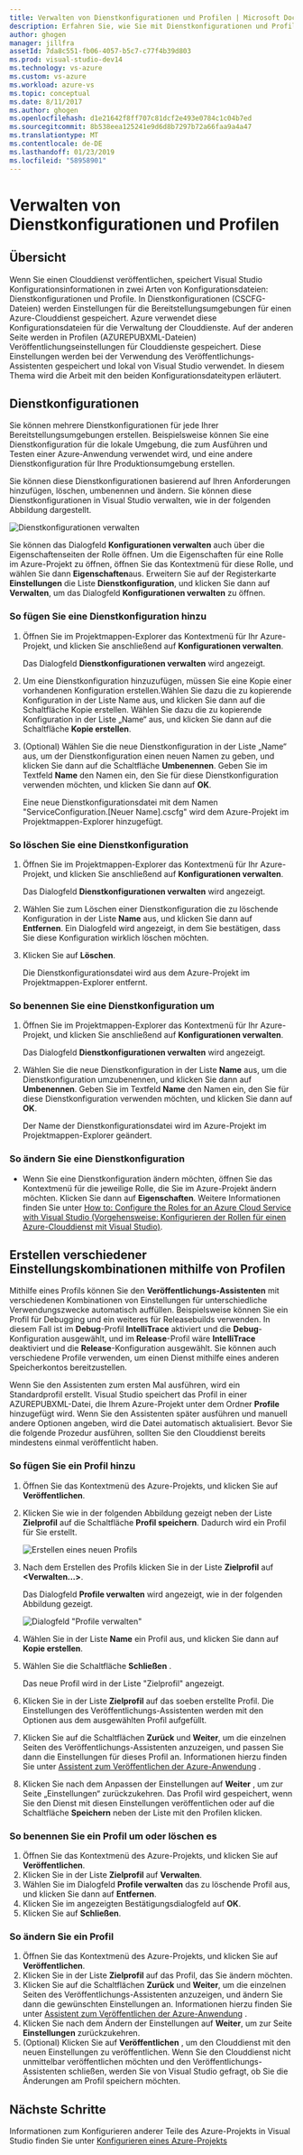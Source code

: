 ```yaml
---
title: Verwalten von Dienstkonfigurationen und Profilen | Microsoft Docs
description: Erfahren Sie, wie Sie mit Dienstkonfigurationen und Profilkonfigurationsdateien arbeiten,| in denen Einstellungen für die Bereitstellungsumgebungen gespeichert und Einstellungen für Clouddienste veröffentlicht werden.
author: ghogen
manager: jillfra
assetId: 7da8c551-fb06-4057-b5c7-c77f4b39d803
ms.prod: visual-studio-dev14
ms.technology: vs-azure
ms.custom: vs-azure
ms.workload: azure-vs
ms.topic: conceptual
ms.date: 8/11/2017
ms.author: ghogen
ms.openlocfilehash: d1e21642f8ff707c81dcf2e493e0784c1c04b7ed
ms.sourcegitcommit: 8b538eea125241e9d6d8b7297b72a66faa9a4a47
ms.translationtype: MT
ms.contentlocale: de-DE
ms.lasthandoff: 01/23/2019
ms.locfileid: "58958901"
---
```

# <a name="how-to-manage-service-configurations-and-profiles"></a>Verwalten von Dienstkonfigurationen und Profilen
## <a name="overview"></a>Übersicht
Wenn Sie einen Clouddienst veröffentlichen, speichert Visual Studio Konfigurationsinformationen in zwei Arten von Konfigurationsdateien: Dienstkonfigurationen und Profile. In Dienstkonfigurationen (CSCFG-Dateien) werden Einstellungen für die Bereitstellungsumgebungen für einen Azure-Clouddienst gespeichert. Azure verwendet diese Konfigurationsdateien für die Verwaltung der Clouddienste. Auf der anderen Seite werden in Profilen (AZUREPUBXML-Dateien) Veröffentlichungseinstellungen für Clouddienste gespeichert. Diese Einstellungen werden bei der Verwendung des Veröffentlichungs-Assistenten gespeichert und lokal von Visual Studio verwendet. In diesem Thema wird die Arbeit mit den beiden Konfigurationsdateitypen erläutert.

## <a name="service-configurations"></a>Dienstkonfigurationen
Sie können mehrere Dienstkonfigurationen für jede Ihrer Bereitstellungsumgebungen erstellen. Beispielsweise können Sie eine Dienstkonfiguration für die lokale Umgebung, die zum Ausführen und Testen einer Azure-Anwendung verwendet wird, und eine andere Dienstkonfiguration für Ihre Produktionsumgebung erstellen.

Sie können diese Dienstkonfigurationen basierend auf Ihren Anforderungen hinzufügen, löschen, umbenennen und ändern. Sie können diese Dienstkonfigurationen in Visual Studio verwalten, wie in der folgenden Abbildung dargestellt.

![Dienstkonfigurationen verwalten](./media/vs-azure-tools-service-configurations-and-profiles-how-to-manage/manage-service-config.png)

Sie können das Dialogfeld **Konfigurationen verwalten** auch über die Eigenschaftenseiten der Rolle öffnen. Um die Eigenschaften für eine Rolle im Azure-Projekt zu öffnen, öffnen Sie das Kontextmenü für diese Rolle, und wählen Sie dann **Eigenschaften**aus. Erweitern Sie auf der Registerkarte **Einstellungen** die Liste **Dienstkonfiguration**, und klicken Sie dann auf **Verwalten**, um das Dialogfeld **Konfigurationen verwalten** zu öffnen.

### <a name="to-add-a-service-configuration"></a>So fügen Sie eine Dienstkonfiguration hinzu
1. Öffnen Sie im Projektmappen-Explorer das Kontextmenü für Ihr Azure-Projekt, und klicken Sie anschließend auf **Konfigurationen verwalten**.
   
    Das Dialogfeld **Dienstkonfigurationen verwalten** wird angezeigt.
2. Um eine Dienstkonfiguration hinzuzufügen, müssen Sie eine Kopie einer vorhandenen Konfiguration erstellen.Wählen Sie dazu die zu kopierende Konfiguration in der Liste Name aus, und klicken Sie dann auf die Schaltfläche Kopie erstellen. Wählen Sie dazu die zu kopierende Konfiguration in der Liste „Name“ aus, und klicken Sie dann auf die Schaltfläche **Kopie erstellen**.
3. (Optional) Wählen Sie die neue Dienstkonfiguration in der Liste „Name“ aus, um der Dienstkonfiguration einen neuen Namen zu geben, und klicken Sie dann auf die Schaltfläche **Umbenennen**. Geben Sie im Textfeld **Name** den Namen ein, den Sie für diese Dienstkonfiguration verwenden möchten, und klicken Sie dann auf **OK**.
   
    Eine neue Dienstkonfigurationsdatei mit dem Namen "ServiceConfiguration.[Neuer Name].cscfg" wird dem Azure-Projekt im Projektmappen-Explorer hinzugefügt.

### <a name="to-delete-a-service-configuration"></a>So löschen Sie eine Dienstkonfiguration
1. Öffnen Sie im Projektmappen-Explorer das Kontextmenü für Ihr Azure-Projekt, und klicken Sie anschließend auf **Konfigurationen verwalten**.
   
    Das Dialogfeld **Dienstkonfigurationen verwalten** wird angezeigt.
2. Wählen Sie zum Löschen einer Dienstkonfiguration die zu löschende Konfiguration in der Liste **Name** aus, und klicken Sie dann auf **Entfernen**. Ein Dialogfeld wird angezeigt, in dem Sie bestätigen, dass Sie diese Konfiguration wirklich löschen möchten.
3. Klicken Sie auf **Löschen**.
   
     Die Dienstkonfigurationsdatei wird aus dem Azure-Projekt im Projektmappen-Explorer entfernt.

### <a name="to-rename-a-service-configuration"></a>So benennen Sie eine Dienstkonfiguration um
1. Öffnen Sie im Projektmappen-Explorer das Kontextmenü für Ihr Azure-Projekt, und klicken Sie anschließend auf **Konfigurationen verwalten**.
   
    Das Dialogfeld **Dienstkonfigurationen verwalten** wird angezeigt.
2. Wählen Sie die neue Dienstkonfiguration in der Liste **Name** aus, um die Dienstkonfiguration umzubenennen, und klicken Sie dann auf **Umbenennen**. Geben Sie im Textfeld **Name** den Namen ein, den Sie für diese Dienstkonfiguration verwenden möchten, und klicken Sie dann auf **OK**.
   
    Der Name der Dienstkonfigurationsdatei wird im Azure-Projekt im Projektmappen-Explorer geändert.

### <a name="to-change-a-service-configuration"></a>So ändern Sie eine Dienstkonfiguration
* Wenn Sie eine Dienstkonfiguration ändern möchten, öffnen Sie das Kontextmenü für die jeweilige Rolle, die Sie im Azure-Projekt ändern möchten. Klicken Sie dann auf **Eigenschaften**. Weitere Informationen finden Sie unter [How to: Configure the Roles for an Azure Cloud Service with Visual Studio (Vorgehensweise: Konfigurieren der Rollen für einen Azure-Clouddienst mit Visual Studio)](vs-azure-tools-configure-roles-for-cloud-service.md).

## <a name="make-different-setting-combinations-by-using-profiles"></a>Erstellen verschiedener Einstellungskombinationen mithilfe von Profilen
Mithilfe eines Profils können Sie den **Veröffentlichungs-Assistenten** mit verschiedenen Kombinationen von Einstellungen für unterschiedliche Verwendungszwecke automatisch auffüllen. Beispielsweise können Sie ein Profil für Debugging und ein weiteres für Releasebuilds verwenden. In diesem Fall ist im **Debug**-Profil **IntelliTrace** aktiviert und die **Debug**-Konfiguration ausgewählt, und im **Release**-Profil wäre **IntelliTrace** deaktiviert und die **Release**-Konfiguration ausgewählt. Sie können auch verschiedene Profile verwenden, um einen Dienst mithilfe eines anderen Speicherkontos bereitzustellen.

Wenn Sie den Assistenten zum ersten Mal ausführen, wird ein Standardprofil erstellt. Visual Studio speichert das Profil in einer AZUREPUBXML-Datei, die Ihrem Azure-Projekt unter dem Ordner **Profile** hinzugefügt wird. Wenn Sie den Assistenten später ausführen und manuell andere Optionen angeben, wird die Datei automatisch aktualisiert. Bevor Sie die folgende Prozedur ausführen, sollten Sie den Clouddienst bereits mindestens einmal veröffentlicht haben.

### <a name="to-add-a-profile"></a>So fügen Sie ein Profil hinzu
1. Öffnen Sie das Kontextmenü des Azure-Projekts, und klicken Sie auf **Veröffentlichen**.
2. Klicken Sie wie in der folgenden Abbildung gezeigt neben der Liste **Zielprofil** auf die Schaltfläche **Profil speichern**. Dadurch wird ein Profil für Sie erstellt.
   
    ![Erstellen eines neuen Profils](./media/vs-azure-tools-service-configurations-and-profiles-how-to-manage/create-new-profile.png)
3. Nach dem Erstellen des Profils klicken Sie in der Liste **Zielprofil** auf **<Verwalten…>**.
   
    Das Dialogfeld **Profile verwalten** wird angezeigt, wie in der folgenden Abbildung gezeigt.
   
    ![Dialogfeld "Profile verwalten"](./media/vs-azure-tools-service-configurations-and-profiles-how-to-manage/manage-profiles.png)
4. Wählen Sie in der Liste **Name** ein Profil aus, und klicken Sie dann auf **Kopie erstellen**.
5. Wählen Sie die Schaltfläche **Schließen** .
   
    Das neue Profil wird in der Liste "Zielprofil" angezeigt.
6. Klicken Sie in der Liste **Zielprofil** auf das soeben erstellte Profil. Die Einstellungen des Veröffentlichungs-Assistenten werden mit den Optionen aus dem ausgewählten Profil aufgefüllt.
7. Klicken Sie auf die Schaltflächen **Zurück** und **Weiter**, um die einzelnen Seiten des Veröffentlichungs-Assistenten anzuzeigen, und passen Sie dann die Einstellungen für dieses Profil an. Informationen hierzu finden Sie unter [Assistent zum Veröffentlichen der Azure-Anwendung](http://go.microsoft.com/fwlink/p/?LinkID=623085) .
8. Klicken Sie nach dem Anpassen der Einstellungen auf **Weiter** , um zur Seite „Einstellungen“ zurückzukehren. Das Profil wird gespeichert, wenn Sie den Dienst mit diesen Einstellungen veröffentlichen oder auf die Schaltfläche **Speichern** neben der Liste mit den Profilen klicken.

### <a name="to-rename-or-delete-a-profile"></a>So benennen Sie ein Profil um oder löschen es
1. Öffnen Sie das Kontextmenü des Azure-Projekts, und klicken Sie auf **Veröffentlichen**.
2. Klicken Sie in der Liste **Zielprofil** auf **Verwalten**.
3. Wählen Sie im Dialogfeld **Profile verwalten** das zu löschende Profil aus, und klicken Sie dann auf **Entfernen**.
4. Klicken Sie im angezeigten Bestätigungsdialogfeld auf **OK**.
5. Klicken Sie auf **Schließen**.

### <a name="to-change-a-profile"></a>So ändern Sie ein Profil
1. Öffnen Sie das Kontextmenü des Azure-Projekts, und klicken Sie auf **Veröffentlichen**.
2. Klicken Sie in der Liste **Zielprofil** auf das Profil, das Sie ändern möchten.
3. Klicken Sie auf die Schaltflächen **Zurück** und **Weiter**, um die einzelnen Seiten des Veröffentlichungs-Assistenten anzuzeigen, und ändern Sie dann die gewünschten Einstellungen an. Informationen hierzu finden Sie unter [Assistent zum Veröffentlichen der Azure-Anwendung](http://go.microsoft.com/fwlink/p/?LinkID=623085) .
4. Klicken Sie nach dem Ändern der Einstellungen auf **Weiter**, um zur Seite **Einstellungen** zurückzukehren.
5. (Optional) Klicken Sie auf **Veröffentlichen** , um den Clouddienst mit den neuen Einstellungen zu veröffentlichen. Wenn Sie den Clouddienst nicht unmittelbar veröffentlichen möchten und den Veröffentlichungs-Assistenten schließen, werden Sie von Visual Studio gefragt, ob Sie die Änderungen am Profil speichern möchten.

## <a name="next-steps"></a>Nächste Schritte
Informationen zum Konfigurieren anderer Teile des Azure-Projekts in Visual Studio finden Sie unter [Konfigurieren eines Azure-Projekts](http://go.microsoft.com/fwlink/p/?LinkID=623075)
